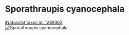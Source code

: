 
Sporathraupis cyanocephala
==========================
  
[iNaturalist taxon id: 1289362](https://www.inaturalist.org/taxa/1289362)  
![Sporathraupis cyanocephala](https://inaturalist-open-data.s3.amazonaws.com/photos/249898646/medium.jpeg)